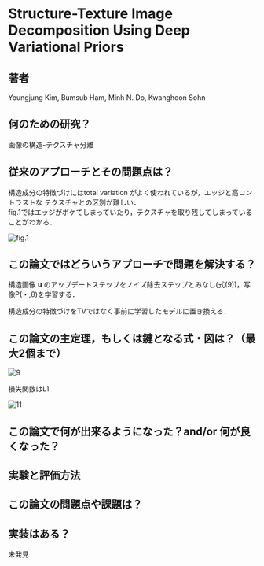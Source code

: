 # Structure-Texture Image Decomposition Using Deep Variational Priors

## 著者
  Youngjung Kim, Bumsub Ham, Minh N. Do, Kwanghoon Sohn

## 何のための研究？
画像の構造-テクスチャ分離

## 従来のアプローチとその問題点は？
構造成分の特徴づけにはtotal variation がよく使われているが，エッジと高コントラストな
テクスチャとの区別が難しい．  
fig.1ではエッジがボケてしまっていたり，テクスチャを取り残してしまっていることがわかる．

![fig.1](https://user-images.githubusercontent.com/60766744/110082748-222ddd00-7dd1-11eb-9813-6019ff4f41bd.png)


## この論文ではどういうアプローチで問題を解決する？
構造画像 **u** のアップデートステップをノイズ除去ステップとみなし(式(9))，写像P(・,θ)を学習する．

構造成分の特徴づけをTVではなく事前に学習したモデルに置き換える．


## この論文の主定理，もしくは鍵となる式・図は？（最大2個まで）

![9](https://user-images.githubusercontent.com/60766744/110242542-e2662180-7f99-11eb-9f36-4d2eed53d2f3.png)

損失関数はL1

![11](https://user-images.githubusercontent.com/60766744/110242825-1aba2f80-7f9b-11eb-9a95-dea21ae4e394.png)

## この論文で何が出来るようになった？and/or 何が良くなった？　


## 実験と評価方法


## この論文の問題点や課題は？


## 実装はある？
未発見
